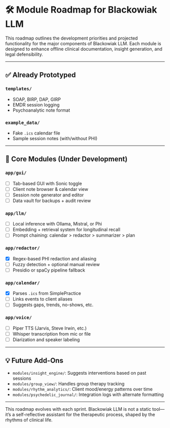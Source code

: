 # 🛠 Module Roadmap for Blackowiak LLM

This roadmap outlines the development priorities and projected functionality for the major components of Blackowiak LLM. Each module is designed to enhance offline clinical documentation, insight generation, and legal defensibility.

---

## ✅ Already Prototyped

### `templates/`
- SOAP, BIRP, DAP, GIRP
- EMDR session logging
- Psychoanalytic note format

### `example_data/`
- Fake `.ics` calendar file
- Sample session notes (with/without PHI)

---

## 🚧 Core Modules (Under Development)

### `app/gui/`
- [ ] Tab-based GUI with Sonic toggle
- [ ] Client note browser & calendar view
- [ ] Session note generator and editor
- [ ] Data vault for backups + audit review

### `app/llm/`
- [ ] Local inference with Ollama, Mistral, or Phi
- [ ] Embedding + retrieval system for longitudinal recall
- [ ] Prompt chaining: calendar > redactor > summarizer > plan

### `app/redactor/`
- [x] Regex-based PHI redaction and aliasing
- [ ] Fuzzy detection + optional manual review
- [ ] Presidio or spaCy pipeline fallback

### `app/calendar/`
- [x] Parses `.ics` from SimplePractice
- [ ] Links events to client aliases
- [ ] Suggests gaps, trends, no-shows, etc.

### `app/voice/`
- [ ] Piper TTS (Jarvis, Steve Irwin, etc.)
- [ ] Whisper transcription from mic or file
- [ ] Diarization and speaker labeling

---

## 💡 Future Add-Ons

- `modules/insight_engine/`: Suggests interventions based on past sessions
- `modules/group_view/`: Handles group therapy tracking
- `modules/rhythm_analytics/`: Client mood/energy patterns over time
- `modules/psychedelic_journal/`: Integration logs with alternate formatting

---

This roadmap evolves with each sprint. Blackowiak LLM is not a static tool—it’s a self-reflective assistant for the therapeutic process, shaped by the rhythms of clinical life.
